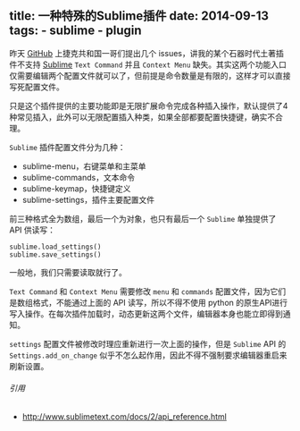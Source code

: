 title: 一种特殊的Sublime插件
date: 2014-09-13
tags:
    - sublime
    - plugin
---


昨天 [GitHub](https://github.com/) 上捷克共和国一哥们提出几个 issues，讲我的某个石器时代土著插件不支持 [Sublime](http://www.sublime.com/) `Text Command` 并且 `Context Menu` 缺失。其实这两个功能入口仅需要编辑两个配置文件就可以了，但前提是命令数量是有限的，这样才可以直接写死配置文件。

只是这个插件提供的主要功能即是无限扩展命令完成各种插入操作，默认提供了4种常见插入，此外可以无限配置插入种类，如果全部都要配置快捷键，确实不合理。

`Sublime` 插件配置文件分为几种：

 + sublime-menu，右键菜单和主菜单
 + sublime-commands，文本命令
 + sublime-keymap，快捷键定义
 + sublime-settings，插件主要配置文件

前三种格式全为数组，最后一个为对象，也只有最后一个 `Sublime` 单独提供了 API 供读写：

    
    sublime.load_settings()
    sublime.save_settings()

一般地，我们只需要读取就行了。

`Text Command` 和 `Context Menu` 需要修改 `menu` 和 `commands` 配置文件，因为它们是数组格式，不能通过上面的 API 读写，所以不得不使用 python 的原生API进行写入操作。在每次插件加载时，动态更新这两个文件，编辑器本身也能立即得到通知。

`settings` 配置文件被修改时理应重新进行一次上面的操作，但是 `Sublime` API 的 `Settings.add_on_change` 似乎不怎么起作用，因此不得不强制要求编辑器重启来刷新设置。


###### 引用
- <http://www.sublimetext.com/docs/2/api_reference.html>
